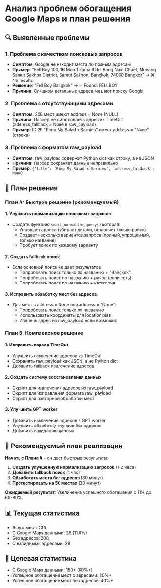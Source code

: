 # Анализ проблем обогащения Google Maps и план решения

## 🔍 Выявленные проблемы

### 1. **Проблема с качеством поисковых запросов**
- **Симптом**: Google не находит места по полным адресам
- **Пример**: "Fell Boy 100, 16 Moo 1 Rama II Rd, Bang Nam Chuet, Mueang Samut Sakhon District, Samut Sakhon, Bangkok, 74000 Bangkok" → ❌ No results
- **Решение**: "Fell Boy Bangkok" → ✅ Found: FELLBOY
- **Причина**: Слишком детальные адреса мешают поиску Google

### 2. **Проблема с отсутствующими адресами**
- **Симптом**: 208 мест имеют address = None (NULL)
- **Причина**: Парсер не смог извлечь адрес из TimeOut (address_fallback = None в raw_payload)
- **Пример**: ID 29 "Pimp My Salad x Sarnies" имеет address = "None" (строка)

### 3. **Проблема с форматом raw_payload**
- **Симптом**: raw_payload содержит Python dict как строку, а не JSON
- **Причина**: Парсер сохраняет данные неправильно
- **Пример**: `{'title': 'Pimp My Salad x Sarnies', 'address_fallback': None}`

## 🎯 План решения

### **План A: Быстрое решение (рекомендуемый)**

#### 1. **Улучшить нормализацию поисковых запросов**
- Создать функцию `smart_normalize_query()` которая:
  - Упрощает адреса (убирает детали, оставляет только район)
  - Создает несколько вариантов запроса (полный, упрощенный, только название)
  - Пробует поиск по каждому варианту

#### 2. **Создать fallback поиск**
- Если основной поиск не дает результатов:
  - Попробовать поиск только по названию + "Bangkok"
  - Попробовать поиск по названию + район (если есть)
  - Попробовать поиск по названию + категория

#### 3. **Исправить обработку мест без адресов**
- Для мест с address = None или address = "None":
  - Попробовать поиск только по названию
  - Использовать координаты для location bias
  - Извлечь адрес из raw_payload если возможно

### **План B: Комплексное решение**

#### 1. **Исправить парсер TimeOut**
- Улучшить извлечение адресов из TimeOut
- Сохранять raw_payload как JSON, а не Python dict
- Добавить fallback извлечение адресов

#### 2. **Создать систему восстановления данных**
- Скрипт для извлечения адресов из raw_payload
- Скрипт для исправления формата raw_payload
- Скрипт для повторной обработки мест

#### 3. **Улучшить GPT worker**
- Добавить извлечение адресов в GPT worker
- Улучшить обработку случаев без адресов
- Добавить валидацию данных

## 🚀 Рекомендуемый план реализации

**Начать с Плана A** - он даст быстрые результаты:

1. **Создать улучшенную нормализацию запросов** (1-2 часа)
2. **Добавить fallback поиск** (1 час)
3. **Обработать места без адресов** (30 минут)
4. **Протестировать на 50 местах** (30 минут)

**Ожидаемый результат**: Увеличение успешного обогащения с 11% до 60-80%

## 📊 Текущая статистика
- Всего мест: 236
- С Google Maps данными: 26 (11.0%)
- Без адресов: 208
- С валидными адресами: 28

## 🎯 Целевая статистика
- С Google Maps данными: 150+ (60%+)
- Успешное обогащение мест с адресами: 80%+
- Успешное обогащение мест без адресов: 40%+
